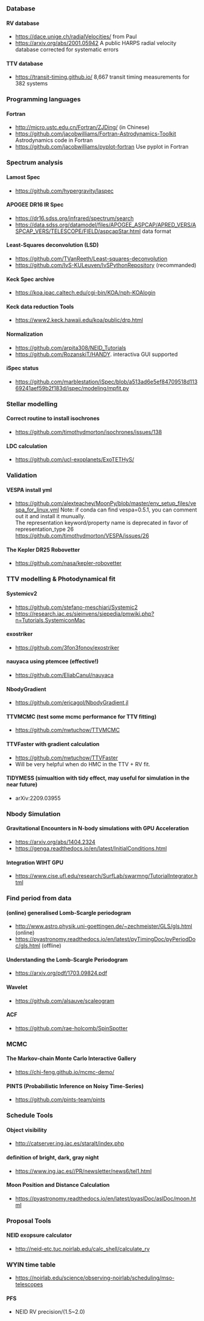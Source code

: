 ### Database

#### RV database
- https://dace.unige.ch/radialVelocities/ from Paul
- https://arxiv.org/abs/2001.05942 A public HARPS radial velocity database corrected for systematic errors

#### TTV database
- https://transit-timing.github.io/  8,667 transit timing measurements for 382 systems

### Programming languages
#### Fortran
- http://micro.ustc.edu.cn/Fortran/ZJDing/ (in Chinese)
- https://github.com/jacobwilliams/Fortran-Astrodynamics-Toolkit Astrodynamics code in Fortran
- https://github.com/jacobwilliams/pyplot-fortran Use pyplot in Fortran

### Spectrum analysis


#### Lamost Spec
- https://github.com/hypergravity/laspec

#### APOGEE DR16 IR Spec
- https://dr16.sdss.org/infrared/spectrum/search
- https://data.sdss.org/datamodel/files/APOGEE_ASPCAP/APRED_VERS/ASPCAP_VERS/TELESCOPE/FIELD/aspcapStar.html data format

#### Least-Squares deconvolution (LSD)
- https://github.com/TVanReeth/Least-squares-deconvolution
- https://github.com/IvS-KULeuven/IvSPythonRepository (recommanded)

#### Keck Spec archive
- https://koa.ipac.caltech.edu/cgi-bin/KOA/nph-KOAlogin

#### Keck data reduction Tools
- https://www2.keck.hawaii.edu/koa/public/drp.html

#### Normalization
- https://github.com/arpita308/NEID_Tutorials
- https://github.com/RozanskiT/HANDY.  interactiva GUI supported

#### iSpec status
- https://github.com/marblestation/iSpec/blob/a513ad6e5ef84709518d11369241aef59b2f183d/ispec/modeling/mpfit.py


### Stellar modelling

#### Correct routine to install isochrones
- https://github.com/timothydmorton/isochrones/issues/138 
#### LDC calculation
- https://github.com/ucl-exoplanets/ExoTETHyS/


### Validation
#### VESPA install yml
- https://github.com/alexteachey/MoonPy/blob/master/env_setup_files/vespa_for_linux.yml 
  Note: if conda can find vespa=0.5.1, you can comment out it and install it munually.  
  The representation keyword/property name is deprecated in favor of representation_type 26 
  https://github.com/timothydmorton/VESPA/issues/26
#### The Kepler DR25 Robovetter
- https://github.com/nasa/kepler-robovetter


### TTV modelling & Photodynamical fit
#### Systemicv2
- https://github.com/stefano-meschiari/Systemic2
- https://research.iac.es/sieinvens/siepedia/pmwiki.php?n=Tutorials.SystemiconMac
#### exostriker
- https://github.com/3fon3fonov/exostriker

#### nauyaca using ptemcee (effective!)
- https://github.com/EliabCanul/nauyaca
#### NbodyGradient
- https://github.com/ericagol/NbodyGradient.jl

#### TTVMCMC (test some mcmc performance for TTV fitting)
- https://github.com/nwtuchow/TTVMCMC

#### TTVFaster with gradient calculation
- https://github.com/nwtuchow/TTVFaster
- Will be very helpful when do HMC in the TTV + RV fit.
#### TIDYMESS (simualtion with tidy effect, may useful for simulation in the near future)
- arXiv:2209.03955


### Nbody Simulation 
#### Gravitational Encounters in N-body simulations with GPU Acceleration
- https://arxiv.org/abs/1404.2324
- https://genga.readthedocs.io/en/latest/InitialConditions.html
#### Integration WIHT GPU
- https://www.cise.ufl.edu/research/SurfLab/swarmng/TutorialIntegrator.html



### Find period from data 
#### (online) generalised Lomb-Scargle periodogram
- http://www.astro.physik.uni-goettingen.de/~zechmeister/GLS/gls.html  (online)
- https://pyastronomy.readthedocs.io/en/latest/pyTimingDoc/pyPeriodDoc/gls.html (offline)

#### Understanding the Lomb-Scargle Periodogram
- https://arxiv.org/pdf/1703.09824.pdf

#### Wavelet
- https://github.com/alsauve/scaleogram 

#### ACF
- https://github.com/rae-holcomb/SpinSpotter

### MCMC
#### The Markov-chain Monte Carlo Interactive Gallery
- https://chi-feng.github.io/mcmc-demo/
#### PINTS (Probabilistic Inference on Noisy Time-Series)
- https://github.com/pints-team/pints

### Schedule Tools

#### Object visibility
- http://catserver.ing.iac.es/staralt/index.php
#### definition of bright, dark, gray night
- https://www.ing.iac.es//PR/newsletter/news6/tel1.html
#### Moon Position and Distance Calculation
- https://pyastronomy.readthedocs.io/en/latest/pyaslDoc/aslDoc/moon.html


### Proposal Tools
#### NEID exopsure calculator
- http://neid-etc.tuc.noirlab.edu/calc_shell/calculate_rv

### WYIN time table
- https://noirlab.edu/science/observing-noirlab/scheduling/mso-telescopes

#### PFS
- NEID RV precision/(1.5~2.0)


